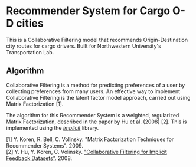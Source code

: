 # Recommender System for Cargo O-D cities
This is a Collaborative Filtering model that recommends Origin-Destination city routes for cargo drivers. Built for Northwestern University's Transportation Lab.

## Algorithm
Collaborative Filtering is a method for predicting preferences of a user by collecting preferences from many users. An effective way to implement Collaborative Filtering is the latent factor model approach, carried out using Matrix Factorization [1].

The algorithm for this Recommender System is a weighted, regularized Matrix Factorization, described in the paper by Hu et al. (2008) [2]. This is implemented using the [*implicit*](https://github.com/benfred/implicit) library. 
<p/>

[1] Y. Koren, R. Bell, C. Volinsky. "Matrix Factorization Techniques for Recommender Systems". 2009. 
<br/>
[2] Y. Hu, Y. Koren, C. Volinsky. ["Collaborative Filtering for Implicit Feedback Datasets"](http://yifanhu.net/PUB/cf.pdf). 2008.